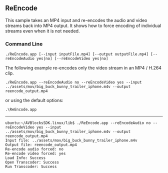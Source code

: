 ## ReEncode

This sample takes an MP4 input and re-encodes the audio and video streams back into MP4 output. It shows how to force encoding of individual streams even when it is not needed. 

### Command Line

	./ReEncode.app [--input inputFile.mp4] [--output outputFile.mp4] [--reEncodeAudio yes|no] [--reEncodeVideo yes|no]


The following example re-encodes only the video stream in an MP4 / H.264 clip.

	./ReEncode.app --reEncodeAudio no --reEncodeVideo yes --input ../assets/mov/big_buck_bunny_trailer_iphone.m4v --output reencode_output.mp4

or using the default options:

	.\ReEncode.app
***
	
	ubuntu:~/AVBlocksSDK.linux/lib$ ./ReEncode.app --reEncodeAudio no --reEncodeVideo yes --input ../assets/mov/big_buck_bunny_trailer_iphone.m4v --output reencode_output.mp4
	Input file: ../assets/mov/big_buck_bunny_trailer_iphone.m4v
	Output file: reencode_output.mp4
	Re-encode audio forced: no
	Re-encode video forced: yes
	Load Info: Success
	Open Transcoder: Success
	Run Transcoder: Success
